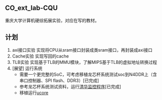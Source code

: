 ## CO_ext_lab-CQU

重庆大学计算机硬综拓展实验，对应在写的教材。

## 计划
1. axi接口实验  实现将CPU从sram接口封装成类sram接口，再封装成axi接口
2. Cache实验  实现写回的cache
3. TLB实验    实现基于TLB的MMU模块，了解MIPS基于TLB的虚拟地址转换过程
4. [展望] 运行系统
    - 需要一个更完整的SoC，可考虑移植龙芯杯系统测试soc到N4DDR上（含串口控制器、SPI flash、DDR3）[已完成]
    - 参考龙芯杯系统测试资料，运行[清华监控程序](https://github.com/z4yx/supervisor-mips32/)[已完成]
    - 移植运行[ucore](https://github.com/kiukotsu/ucore)
